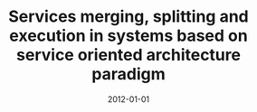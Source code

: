 ---
# Documentation: https://wowchemy.com/docs/managing-content/

title: Services merging, splitting and execution in systems based on service oriented
  architecture paradigm
subtitle: ''
summary: ''
authors:
- Adam Grzech
- Agnieszka Prusiewicz
- zieba
tags: []
categories: []
date: '2012-01-01'
lastmod: 2022-10-07T05:50:19Z
featured: false
draft: false

# Featured image
# To use, add an image named `featured.jpg/png` to your page's folder.
# Focal points: Smart, Center, TopLeft, Top, TopRight, Left, Right, BottomLeft, Bottom, BottomRight.
image:
  caption: ''
  focal_point: ''
  preview_only: false

# Projects (optional).
#   Associate this post with one or more of your projects.
#   Simply enter your project's folder or file name without extension.
#   E.g. `projects = ["internal-project"]` references `content/project/deep-learning/index.md`.
#   Otherwise, set `projects = []`.
projects: []
publishDate: '2022-10-07T05:50:18.111761Z'
publication_types:
- '6'
abstract: ''
publication: '*Human - computer systems interaction : backgrounds and applications
  2. Pt. 1*'
doi: 10.1007/978-3-642-23187-2_7
---